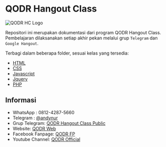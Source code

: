 # QODR Hangout Class

![QODR HC Logo](http://qodr.or.id/images/qodr-hc-logo.png)

Repositori ini merupakan dokumentasi dari program QODR Hangout Class. Pembelajaran dilaksanakan setiap akhir pekan melalui grup `Telegram` dan `Google Hangout`.

Terbagi dalam beberapa folder, sesuai kelas yang tersedia:
- [HTML](https://github.com/qodrorid/hangout_class/tree/master/HTML)
- [CSS](https://github.com/qodrorid/hangout_class/tree/master/CSS)
- [Javascript](https://github.com/qodrorid/hangout_class/tree/master/CSS)
- [Jquery](https://github.com/qodrorid/hangout_class/tree/master/CSS)
- [PHP](https://github.com/qodrorid/hangout_class/tree/master/PHP)

## Informasi
- WhatsApp : 0812-4287-5660 
- Telegram : [@andynur](https://t.me/andynur)
- Grup Telegram: [QODR Hangout Class Public](https://t.me/joinchat/Bi5FAQ78dYtO-dVyanQEcw)
- Website: [QODR Web](http://qodr.or.id)
- Facebook Fanpage: [QODR FP](http://facebook.com/qodr.or.id)
- Youtube Channel: [QODR Official](https://www.youtube.com/channel/UCjXTnI9pDa5D735tpCDfGyQ)